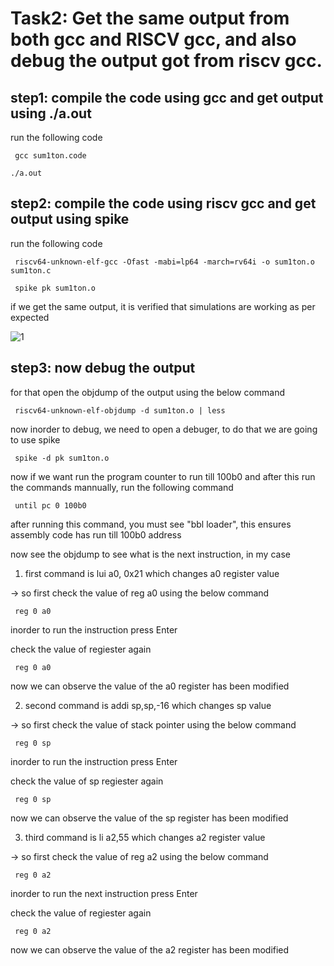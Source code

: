 
# Task2: Get the same output from both gcc and RISCV gcc, and also debug the output got from riscv gcc.







## step1: compile the code using gcc and get output using ./a.out

run the following code
 
     gcc sum1ton.code

    ./a.out

## step2: compile the code using riscv gcc and get output using spike

run the following code

     riscv64-unknown-elf-gcc -Ofast -mabi=lp64 -march=rv64i -o sum1ton.o sum1ton.c

     spike pk sum1ton.o

if we get the same output, it is verified that simulations are working as per expected

![1](https://github.com/user-attachments/assets/f41f06b6-0790-428d-88ea-7ce2b6ba6937)
    
## step3: now debug the output 
for that open the objdump of the output using the below command

     riscv64-unknown-elf-objdump -d sum1ton.o | less

now inorder to debug, we need to open a debuger, to do that we are going to use spike

     spike -d pk sum1ton.o

now if we want run the program counter to run till 100b0 and after this run the commands mannually, run the following command

     until pc 0 100b0

after running this command, you must see "bbl loader", this ensures assembly code has run till 100b0 address

now see the objdump to see what is the next instruction, in my case 

1. first command is lui a0, 0x21 which changes a0 register value

-> so first check the value of reg a0 using the below command
     
     reg 0 a0

inorder to run the instruction press Enter

check the value of regiester again

     reg 0 a0

now we can observe the value of the a0 register has been modified

2. second command is addi sp,sp,-16 which changes sp value

-> so first check the value of stack pointer using the below command
     
     reg 0 sp

inorder to run the instruction press Enter

check the value of sp regiester again

     reg 0 sp

now we can observe the value of the sp register has been modified

3. third command is li a2,55 which changes a2 register value

-> so first check the value of reg a2 using the below command
     
     reg 0 a2

inorder to run the next instruction press Enter

check the value of regiester again

     reg 0 a2

now we can observe the value of the a2 register has been modified



